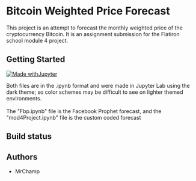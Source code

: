 # Bitcoin Weighted Price Forecast

<p>This project is an attempt to forecast the monthly weighted price of the cryptocurrency Bitcoin. It is an assignment submission for the Flatiron school module 4 project.</p>

## Getting Started
[![Made withJupyter](https://img.shields.io/badge/Made%20with-Jupyter-orange?style=for-the-badge&logo=Jupyter)](https://jupyter.org/try)
<p>Both files are in the .ipynb format and were made in Jupyter Lab using the dark theme; so color schemes may be difficult to see on lighter themed environments.</br></br>
The "Fbp.ipynb" file is the Facebook Prophet forecast, and the "mod4Project.ipynb" file is the custom coded forecast</p>

## Build status


## Authors
- MrChamp
